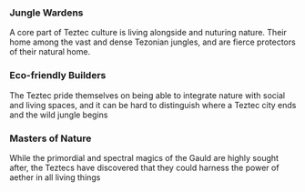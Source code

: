 ### Jungle Wardens

A core part of Teztec culture is living alongside and nuturing nature. Their home among the vast and dense Tezonian jungles, and are fierce protectors of their natural home.

### Eco-friendly Builders

The Teztec pride themselves on being able to integrate nature with social and living spaces, and it can be hard to distinguish where a Teztec city ends and the wild jungle begins

### Masters of Nature

While the primordial and spectral magics of the Gauld are highly sought after, the Teztecs have discovered that they could harness the power of aether in all living things

